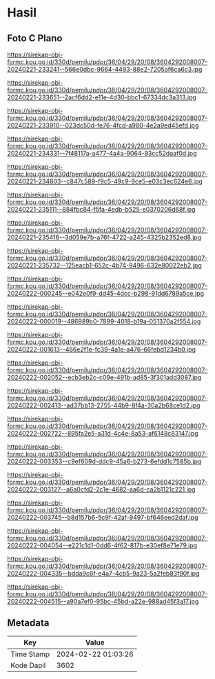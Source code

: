 # Hasil

## Foto C Plano

https://sirekap-obj-formc.kpu.go.id/330d/pemilu/pdpr/36/04/29/20/08/3604292008007-20240221-233241--566e0dbc-9664-4493-88e2-7205af6ca6c3.jpg

https://sirekap-obj-formc.kpu.go.id/330d/pemilu/pdpr/36/04/29/20/08/3604292008007-20240221-233651--2acf6dd2-e11e-4d30-bbc1-67334dc3a313.jpg

https://sirekap-obj-formc.kpu.go.id/330d/pemilu/pdpr/36/04/29/20/08/3604292008007-20240221-233910--023dc50d-fe76-4fcd-a980-4e2a9ed45efd.jpg

https://sirekap-obj-formc.kpu.go.id/330d/pemilu/pdpr/36/04/29/20/08/3604292008007-20240221-234331--7f48117a-a477-4a4a-9064-93cc52daaf0d.jpg

https://sirekap-obj-formc.kpu.go.id/330d/pemilu/pdpr/36/04/29/20/08/3604292008007-20240221-234803--c847c589-f9c5-49c9-9ce5-e03c3ec624e6.jpg

https://sirekap-obj-formc.kpu.go.id/330d/pemilu/pdpr/36/04/29/20/08/3604292008007-20240221-235111--884fbc84-f5fa-4edb-b525-e0370206d68f.jpg

https://sirekap-obj-formc.kpu.go.id/330d/pemilu/pdpr/36/04/29/20/08/3604292008007-20240221-235416--3d059e7b-a76f-4722-a245-4325b2352ed8.jpg

https://sirekap-obj-formc.kpu.go.id/330d/pemilu/pdpr/36/04/29/20/08/3604292008007-20240221-235732--125eacb1-652c-4b74-9496-632e80022eb2.jpg

https://sirekap-obj-formc.kpu.go.id/330d/pemilu/pdpr/36/04/29/20/08/3604292008007-20240222-000245--e042e0f9-dd45-4dcc-b298-91dd6789a5ce.jpg

https://sirekap-obj-formc.kpu.go.id/330d/pemilu/pdpr/36/04/29/20/08/3604292008007-20240222-000019--486989b0-7899-4018-b19a-051370a2f554.jpg

https://sirekap-obj-formc.kpu.go.id/330d/pemilu/pdpr/36/04/29/20/08/3604292008007-20240222-001613--466e2f1e-fc39-4a1e-a476-66febd1234b0.jpg

https://sirekap-obj-formc.kpu.go.id/330d/pemilu/pdpr/36/04/29/20/08/3604292008007-20240222-002052--ecb3eb2c-c09e-491b-ad85-3f301add3087.jpg

https://sirekap-obj-formc.kpu.go.id/330d/pemilu/pdpr/36/04/29/20/08/3604292008007-20240222-002413--ad37bb13-2755-44b9-8f4a-30a2b68ce1d2.jpg

https://sirekap-obj-formc.kpu.go.id/330d/pemilu/pdpr/36/04/29/20/08/3604292008007-20240222-002722--895fa2e5-a31d-4c4e-8a53-af6148c83147.jpg

https://sirekap-obj-formc.kpu.go.id/330d/pemilu/pdpr/36/04/29/20/08/3604292008007-20240222-003353--c9ef609d-ddc9-45a6-b273-6efdd1c7585b.jpg

https://sirekap-obj-formc.kpu.go.id/330d/pemilu/pdpr/36/04/29/20/08/3604292008007-20240222-003127--a6a0cfd2-2c1e-4682-aa6d-ca2b1121c221.jpg

https://sirekap-obj-formc.kpu.go.id/330d/pemilu/pdpr/36/04/29/20/08/3604292008007-20240222-003745--b8d157b6-5c9f-42af-9497-bf646eed2daf.jpg

https://sirekap-obj-formc.kpu.go.id/330d/pemilu/pdpr/36/04/29/20/08/3604292008007-20240222-004054--e221c1d1-0dd6-4f62-817b-e30ef8e71e79.jpg

https://sirekap-obj-formc.kpu.go.id/330d/pemilu/pdpr/36/04/29/20/08/3604292008007-20240222-004335--bdda9c6f-e4a7-4cb5-9a23-5a2feb83f90f.jpg

https://sirekap-obj-formc.kpu.go.id/330d/pemilu/pdpr/36/04/29/20/08/3604292008007-20240222-004515--a90a7ef0-95bc-45bd-a22e-988ad45f3a17.jpg


## Metadata

| Key        | Value               |
| ---------- | ------------------- |
| Time Stamp | 2024-02-22 01:03:26 |
| Kode Dapil | 3602                |



